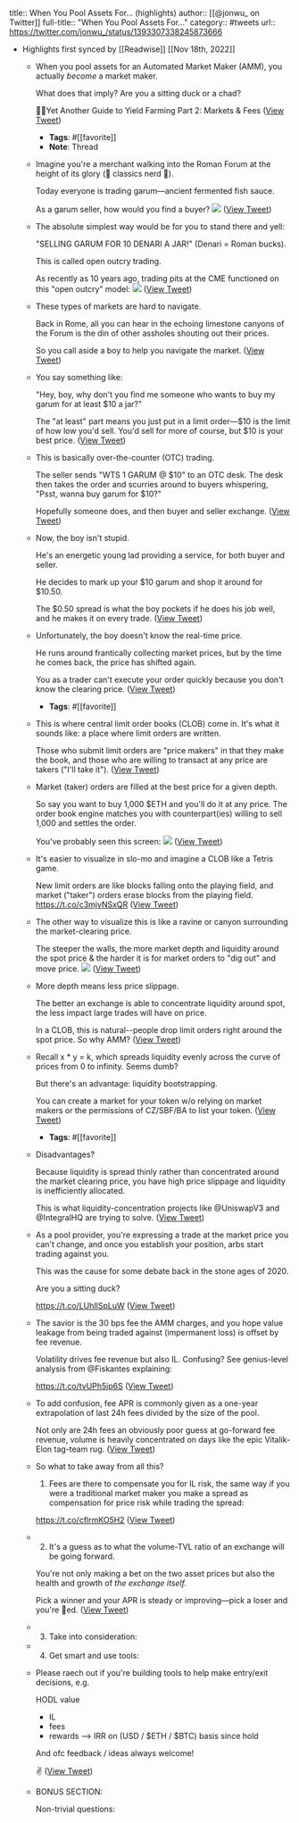 title:: When You Pool Assets For... (highlights)
author:: [[@jonwu_ on Twitter]]
full-title:: "When You Pool Assets For..."
category:: #tweets
url:: https://twitter.com/jonwu_/status/1393307338245873666

- Highlights first synced by [[Readwise]] [[Nov 18th, 2022]]
	- When you pool assets for an Automated Market Maker (AMM), you actually *become* a market maker.
	  
	  What does that imply? Are you a sitting duck or a chad?
	  
	  👩‍🌾Yet Another Guide to Yield Farming
	  Part 2: Markets & Fees ([View Tweet](https://twitter.com/jonwu_/status/1393307259904700422))
		- **Tags**: #[[favorite]]
		- **Note**: Thread
	- Imagine you're a merchant walking into the Roman Forum at the height of its glory (🚨 classics nerd 🚨).
	  
	  Today everyone is trading garum—ancient fermented fish sauce.
	  
	  As a garum seller, how would you find a buyer? ![](https://pbs.twimg.com/media/E1X5tY0WEAgN7RY.png) ([View Tweet](https://twitter.com/jonwu_/status/1393307262266003462))
	- The absolute simplest way would be for you to stand there and yell:
	  
	  "SELLING GARUM FOR 10 DENARI A JAR!"
	  (Denari = Roman bucks).
	  
	  This is called open outcry trading.
	  
	  As recently as 10 years ago, trading pits at the CME functioned on this "open outcry" model: ![](https://pbs.twimg.com/media/E1X5mYCWEAAcZLJ.png) ([View Tweet](https://twitter.com/jonwu_/status/1393307268796583936))
	- These types of markets are hard to navigate.
	  
	  Back in Rome, all you can hear in the echoing limestone canyons of the Forum is the din of other assholes shouting out their prices.
	  
	  So you call aside a boy to help you navigate the market. ([View Tweet](https://twitter.com/jonwu_/status/1393307271275425796))
	- You say something like:
	  
	  "Hey, boy, why don't you find me someone who wants to buy my garum for at least $10 a jar?"
	  
	  The "at least" part means you just put in a limit order—$10 is the limit of how low you'd sell. You'd sell for more of course, but $10 is your best price. ([View Tweet](https://twitter.com/jonwu_/status/1393307273250885637))
	- This is basically over-the-counter (OTC) trading.
	  
	  The seller sends "WTS 1 GARUM @ $10" to an OTC desk. The desk then takes the order and scurries around to buyers whispering, "Psst, wanna buy garum for $10?" 
	  
	  Hopefully someone does, and then buyer and seller exchange. ([View Tweet](https://twitter.com/jonwu_/status/1393307277634019328))
	- Now, the boy isn't stupid. 
	  
	  He's an energetic young lad providing a service, for both  buyer and seller.
	  
	  He decides to mark up your $10 garum and shop it around for $10.50.
	  
	  The $0.50 spread is what the boy pockets if he does his job well, and he makes it on every trade. ([View Tweet](https://twitter.com/jonwu_/status/1393307280817459203))
	- Unfortunately, the boy doesn't know the real-time price.
	  
	  He runs around frantically collecting market prices, but by the time he comes back, the price has shifted again.
	  
	  You as a trader can't execute your order quickly because you don't know the clearing price. ([View Tweet](https://twitter.com/jonwu_/status/1393307283011014658))
		- **Tags**: #[[favorite]]
	- This is where central limit order books (CLOB) come in. It's what it sounds like: a place where limit orders are written.
	  
	  Those who submit limit orders are "price makers" in that they make the book, and those who are willing to transact at any price are takers ("I'll take it"). ([View Tweet](https://twitter.com/jonwu_/status/1393307285062045701))
	- Market (taker) orders are filled at the best price for a given depth.
	  
	  So say you want to buy 1,000 $ETH and you'll do it at any price. The order book engine matches you with counterpart(ies) willing to sell 1,000 and settles the order.
	  
	  You've probably seen this screen: ![](https://pbs.twimg.com/media/E1X7XW5XEAcJZ8p.jpg) ([View Tweet](https://twitter.com/jonwu_/status/1393307290380509198))
	- It's easier to visualize in slo-mo and imagine a CLOB like a Tetris game.
	  
	  New limit orders are like blocks falling onto the playing field, and market ("taker") orders erase blocks from the playing field. https://t.co/c3mjvNSxQR ([View Tweet](https://twitter.com/jonwu_/status/1393307300614574083))
	- The other way to visualize this is like a ravine or canyon surrounding the market-clearing price.
	  
	  The steeper the walls, the more market depth and liquidity around the spot price & the harder it is for market orders to "dig out" and move price. ![](https://pbs.twimg.com/media/E1X-Ul5X0AUSGjs.jpg) ([View Tweet](https://twitter.com/jonwu_/status/1393307304985047044))
	- More depth means less price slippage.
	  
	  The better an exchange is able to concentrate liquidity around spot, the less impact large trades will have on price.
	  
	  In a CLOB, this is natural--people drop limit orders right around the spot price. So why AMM? ([View Tweet](https://twitter.com/jonwu_/status/1393307307690373126))
	- Recall x * y = k, which spreads liquidity evenly across the curve of prices from 0 to infinity. Seems dumb?
	  
	  But there's an advantage: liquidity bootstrapping.
	  
	  You can create a market for your token w/o relying on market makers or the permissions of CZ/SBF/BA to list your token. ([View Tweet](https://twitter.com/jonwu_/status/1393307309540089862))
		- **Tags**: #[[favorite]]
	- Disadvantages?
	  
	  Because liquidity is spread thinly rather than concentrated around the market clearing price, you have high price slippage and liquidity is inefficiently allocated.
	  
	  This is what liquidity-concentration projects like @UniswapV3 and @IntegralHQ are trying to solve. ([View Tweet](https://twitter.com/jonwu_/status/1393307312241184769))
	- As a pool provider, you're expressing a trade at the market price you can't change, and once you establish your position, arbs start trading against you.
	  
	  This was the cause for some debate back in the stone ages of 2020.
	  
	  Are you a sitting duck?
	  
	  https://t.co/LUhIlSpLuW ([View Tweet](https://twitter.com/jonwu_/status/1393307314015326212))
	- The savior is the 30 bps fee the AMM charges, and you hope value leakage from being traded against (impermanent loss) is offset by fee revenue.
	  
	  Volatility drives fee revenue but also IL. Confusing? See genius-level analysis from @Fiskantes explaining:
	  
	  https://t.co/tvUPh5ip6S ([View Tweet](https://twitter.com/jonwu_/status/1393307316171247626))
	- To add confusion, fee APR is commonly given as a one-year extrapolation of last 24h fees divided by the size of the pool.
	  
	  Not only are 24h fees an obviously poor guess at go-forward fee revenue, volume is heavily concentrated on days like the epic Vitalik-Elon tag-team rug. ([View Tweet](https://twitter.com/jonwu_/status/1393307318377459722))
	- So what to take away from all this?
	  
	  1) Fees are there to compensate you for IL risk, the same way if you were a traditional market maker you make a spread as compensation for price risk while trading the spread:
	  
	  https://t.co/cflrmKO5H2 ([View Tweet](https://twitter.com/jonwu_/status/1393307320034152460))
	- 2. It's a guess as to what the volume-TVL ratio of an exchange will be going forward.
	  
	  You're not only making a bet on the two asset prices but also the health and growth of *the exchange itself.*
	  
	  Pick a winner and your APR is steady or improving—pick a loser and you're 🦆ed. ([View Tweet](https://twitter.com/jonwu_/status/1393307321795809285))
	- 3) Take into consideration:
	- 4) Get smart and use tools:
	- Please raech out if you're building tools to help make entry/exit decisions, e.g.
	  
	  HODL value
	  + IL
	  + fees
	  + rewards
	  --> IRR on (USD / $ETH / $BTC) basis since hold
	  
	  And ofc feedback / ideas always welcome!
	  
	  ✌️ ([View Tweet](https://twitter.com/jonwu_/status/1393307334475198468))
	- BONUS SECTION:
	  
	  Non-trivial questions: